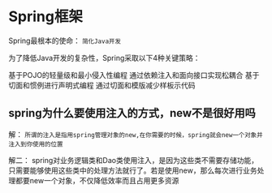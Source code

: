 # Spring框架

Spring最根本的使命：
`简化Java开发`

为了降低Java开发的复杂性，Spring采取以下4种关键策略：

基于POJO的轻量级和最小侵入性编程
通过依赖注入和面向接口实现松耦合
基于切面和惯例进行声明式编程
通过切面和模版减少样板示代码




## spring为什么要使用注入的方式，new不是很好用吗

解：
`所谓的注入是指用spring管理对象的new,在你需要的时候，spring就会new一个对象并注入到你使用的位置`


解二：
spring对业务逻辑类和Dao类使用注入，是因为这些类不需要存储功能，只需要能够使用这些类中的处理方法就行了。若是使用new，那么每次进行业务处理都要new一个对象，不仅降低效率而且占用更多资源



